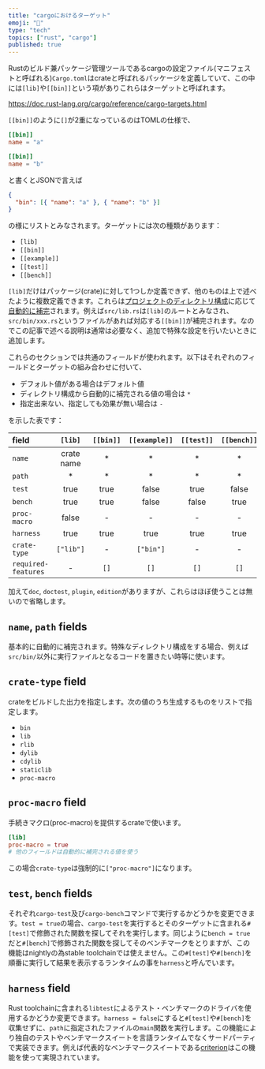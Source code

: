 ```yaml
---
title: "cargoにおけるターゲット"
emoji: "🎯"
type: "tech"
topics: ["rust", "cargo"]
published: true
---
```


Rustのビルド兼パッケージ管理ツールであるcargoの設定ファイル(マニフェストと呼ばれる)`Cargo.toml`はcrateと呼ばれるパッケージを定義していて、この中には`[lib]`や`[[bin]]`という項がありこれらはターゲットと呼ばれます。

https://doc.rust-lang.org/cargo/reference/cargo-targets.html

`[[bin]]`のように`[]`が2重になっているのはTOMLの仕様で、

```toml:Cargo.toml
[[bin]]
name = "a"

[[bin]]
name = "b"
```

と書くとJSONで言えば

```json
{
  "bin": [{ "name": "a" }, { "name": "b" }]
}
```

の様にリストとみなされます。ターゲットには次の種類があります：

- `[lib]`
- `[[bin]]`
- `[[example]]`
- `[[test]]`
- `[[bench]]`

`[lib]`だけはパッケージ(crate)に対して1つしか定義できず、他のものは上で述べたように複数定義できます。これらは[プロジェクトのディレクトリ構成](https://doc.rust-lang.org/cargo/guide/project-layout.html)に応じて[自動的に補完](https://doc.rust-lang.org/cargo/reference/cargo-targets.html#target-auto-discovery)されます。例えば`src/lib.rs`は`[lib]`のルートとみなされ、`src/bin/xxx.rs`というファイルがあれば対応する`[[bin]]`が補完されます。なのでこの記事で述べる説明は通常は必要なく、追加で特殊な設定を行いたいときに追加します。

これらのセクションでは共通のフィールドが使われます。以下はそれぞれのフィールドとターゲットの組み合わせに付いて、

- デフォルト値がある場合はデフォルト値
- ディレクトリ構成から自動的に補完される値の場合は `*`
- 指定出来ない、指定しても効果が無い場合は `-`

を示した表です：

| field               | `[lib]`      | `[[bin]]` | `[[example]]` | `[[test]]` | `[[bench]]` |
|:--------------------|:------------:|:---------:|:-------------:|:----------:|:-----------:|
| `name`              | crate name   | *         | *             | *          | *           |
| `path`              | *            | *         | *             | *          | *           |
| `test`              | true         | true      | false         | true       | false       |
| `bench`             | true         | true      | false         | false      | true        |
| `proc-macro`        | false        | -         | -             | -          | -           |
| `harness`           | true         | true      | true          | true       | true        |
| `crate-type`        | `["lib"]`    | -         | `["bin"]`     | -          | -           |
| `required-features` | -            | `[]`      | `[]`          | `[]`       | `[]`        |

加えて`doc`, `doctest`, `plugin`, `edition`がありますが、これらはほぼ使うことは無いので省略します。

`name`, `path` fields
----------------------
基本的に自動的に補完されます。特殊なディレクトリ構成をする場合、例えば`src/bin/`以外に実行ファイルとなるコードを置きたい時等に使います。

`crate-type` field
-------------------
crateをビルドした出力を指定します。次の値のうち生成するものをリストで指定します。

- `bin`
- `lib`
- `rlib`
- `dylib`
- `cdylib`
- `staticlib`
- `proc-macro`

`proc-macro` field
-------------------
手続きマクロ(proc-macro)を提供するcrateで使います。

```toml
[lib]
proc-macro = true
# 他のフィールドは自動的に補完される値を使う
```

この場合`crate-type`は強制的に`["proc-macro"]`になります。

`test`, `bench` fields
-----------------------
それぞれ`cargo-test`及び`cargo-bench`コマンドで実行するかどうかを変更できます。`test = true`の場合、`cargo-test`を実行するとそのターゲットに含まれる`#[test]`で修飾された関数を探してそれを実行します。同じように`bench = true`だと`#[bench]`で修飾された関数を探してそのベンチマークをとりますが、この機能はnightlyの為stable toolchainでは使えません。この`#[test]`や`#[bench]`を順番に実行して結果を表示するランタイムの事を`harness`と呼んでいます。

`harness` field
----------------
Rust toolchainに含まれる`libtest`によるテスト・ベンチマークのドライバを使用するかどうか変更できます。`harness = false`にすると`#[test]`や`#[bench]`を収集せずに、`path`に指定されたファイルの`main`関数を実行します。この機能により独自のテストやベンチマークスイートを言語ランタイムでなくサードパーティで実装できます。例えば代表的なベンチマークスイートである[criterion](https://github.com/bheisler/criterion.rs)はこの機能を使って実現されています。
